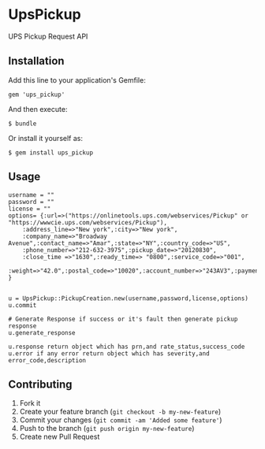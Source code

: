 # UpsPickup

UPS Pickup Request API

## Installation

Add this line to your application's Gemfile:

    gem 'ups_pickup'

And then execute:

    $ bundle

Or install it yourself as:

    $ gem install ups_pickup

## Usage

    username = ""
    password = ""
    license = ""
    options= {:url=>("https://onlinetools.ups.com/webservices/Pickup" or "https://wwwcie.ups.com/webservices/Pickup"),
        :address_line=>"New york",:city=>"New york",
        :company_name=>"Broadway Avenue",:contact_name=>"Amar",:state=>"NY",:country_code=>"US",
        :phone_number=>"212-632-3975",:pickup_date=>"20120830",
        :close_time =>"1630",:ready_time=> "0800",:service_code=>"001",
        :weight=>"42.0",:postal_code=>"10020",:account_number=>"243AV3",:payment_method=>"01" 
    }


    u = UpsPickup::PickupCreation.new(username,password,license,options)
    u.commit

    # Generate Response if success or it's fault then generate pickup response 
    u.generate_response

    u.response return object which has prn,and rate_status,success_code
    u.error if any error return object which has severity,and error_code,description

## Contributing

1. Fork it
2. Create your feature branch (`git checkout -b my-new-feature`)
3. Commit your changes (`git commit -am 'Added some feature'`)
4. Push to the branch (`git push origin my-new-feature`)
5. Create new Pull Request
